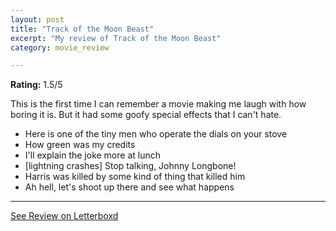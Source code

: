 ```yaml
---
layout: post
title: "Track of the Moon Beast"
excerpt: "My review of Track of the Moon Beast"
category: movie_review

---
```


**Rating:** 1.5/5

This is the first time I can remember a movie making me laugh with how boring it is. But it had some goofy special effects that I can't hate.

* Here is one of the tiny men who operate the dials on your stove
* How green was my credits
* I'll explain the joke more at lunch
* [lightning crashes] Stop talking, Johnny Longbone!
* Harris was killed by some kind of thing that killed him
* Ah hell, let's shoot up there and see what happens

<hr>

[See Review on Letterboxd](https://boxd.it/6eGwmh)
